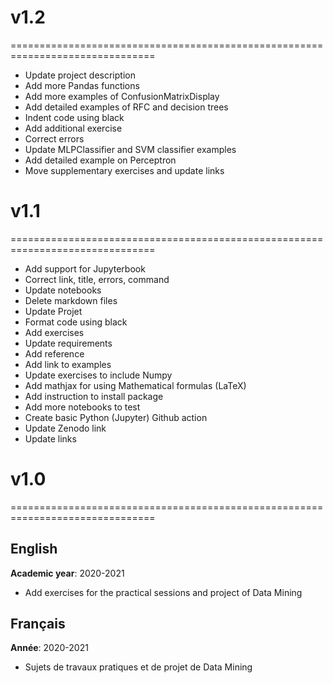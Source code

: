 # v1.2
===============================================================================
- Update project description
- Add more Pandas functions
- Add more examples of ConfusionMatrixDisplay
- Add detailed examples of RFC and decision trees
- Indent code using black
- Add additional exercise
- Correct errors
- Update MLPClassifier and SVM classifier examples
- Add detailed example on Perceptron
- Move supplementary exercises and update links

# v1.1
===============================================================================
- Add support for Jupyterbook
- Correct link, title, errors, command
- Update notebooks
- Delete markdown files
- Update Projet
- Format code using black
- Add exercises
- Update requirements
- Add reference
- Add link to examples
- Update exercises to include Numpy
- Add mathjax for using Mathematical formulas (LaTeX)
- Add instruction to install package
- Add more notebooks to test
- Create basic Python (Jupyter) Github action
- Update Zenodo link
- Update links

# v1.0
===============================================================================
## English
**Academic year**: 2020-2021
* Add exercises for the practical sessions and project of Data Mining

## Français
**Année**: 2020-2021
* Sujets de travaux pratiques et de projet de Data Mining
